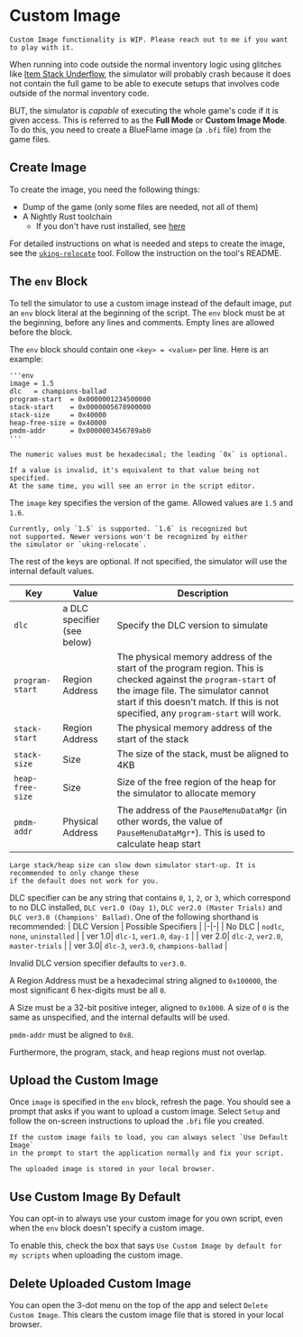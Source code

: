 # Custom Image

```admonish todo
Custom Image functionality is WIP. Please reach out to me if you want to play with it.
```

When running into code outside the normal inventory logic using glitches
like [Item Stack Underflow](../ist/isu.md), the simulator will probably crash
because it does not contain the full game to be able to execute setups
that involves code outside of the normal inventory code.

BUT, the simulator is *capable* of executing the whole game's code
if it is given access. This is referred to as the **Full Mode** or **Custom Image Mode**.
To do this, you need to create a BlueFlame image (a `.bfi` file) from the 
game files.

## Create Image
To create the image, you need the following things:
- Dump of the game (only some files are needed, not all of them)
- A Nightly Rust toolchain
  - If you don't have rust installed, see [here](https://mono.pistonite.dev/standard_tools.html#rust-toolchain)

For detailed instructions on what is needed and steps to create the image, see
the [`uking-relocate`](https://github.com/Pistonight/symbotw/tree/main/packages/uking-relocate)
tool. Follow the instruction on the tool's README.

## The `env` Block
To tell the simulator to use a custom image instead of the default image,
put an `env` block literal at the beginning of the script.
The `env` block must be at the beginning, before any lines and comments.
Empty lines are allowed before the block.

The `env` block should contain one `<key> = <value>` per line. Here is an example:

```skybook
'''env
image = 1.5
dlc   = champions-ballad
program-start  = 0x0000001234500000
stack-start    = 0x0000005678900000
stack-size     = 0x40000
heap-free-size = 0x40000
pmdm-addr      = 0x0000003456789ab0
'''
```
```admonish note
The numeric values must be hexadecimal; the leading `0x` is optional.
```
```admonish note
If a value is invalid, it's equivalent to that value being not specified.
At the same time, you will see an error in the script editor.
```

The `image` key specifies the version of the game.
Allowed values are `1.5` and `1.6`.

```admonish warning
Currently, only `1.5` is supported. `1.6` is recognized but
not supported. Newer versions won't be recognized by either
the simulator or `uking-relocate`.
```

The rest of the keys are optional. If not specified, the simulator will use the internal default values.

| Key | Value | Description |
|-|-|-|
|`dlc`| a DLC specifier (see below) | Specify the DLC version to simulate |
|`program-start`| Region Address | The physical memory address of the start of the program region. This is checked against the `program-start` of the image file. The simulator cannot start if this doesn't match. If this is not specified, any `program-start` will work. |
|`stack-start` | Region Address | The physical memory address of the start of the stack |
|`stack-size` | Size | The size of the stack, must be aligned to 4KB |
|`heap-free-size` | Size | Size of the free region of the heap for the simulator to allocate memory |
|`pmdm-addr` | Physical Address | The address of the `PauseMenuDataMgr` (in other words, the value of `PauseMenuDataMgr*`). This is used to calculate heap start |

```admonish danger
Large stack/heap size can slow down simulator start-up. It is recommended to only change these
if the default does not work for you.
```

DLC specifier can be any string that contains `0`, `1`, `2`, or `3`, which correspond
to no DLC installed, `DLC ver1.0 (Day 1)`, `DLC ver2.0 (Master Trials)` and `DLC ver3.0 (Champions' Ballad)`.
One of the following shorthand is recommended:
| DLC Version | Possible Specifiers |
|-|-|
| No DLC | `nodlc`, `none`, `uninstalled` |
| ver 1.0| `dlc-1`, `ver1.0`, `day-1`  |
| ver 2.0| `dlc-2`, `ver2.0`, `master-trials`  |
| ver 3.0| `dlc-3`, `ver3.0`, `champions-ballad` |

Invalid DLC version specifier defaults to `ver3.0`.

A Region Address must be a hexadecimal string aligned to `0x100000`,
the most significant 6 hex-digits must be all `0`.

A Size must be a 32-bit positive integer, aligned to `0x1000`.
A size of `0` is the same as unspecified, and the internal defaults will be used.

`pmdm-addr` must be aligned to `0x8`.

Furthermore, the program, stack, and heap regions must not overlap.

## Upload the Custom Image
Once `image` is specified in the `env` block, refresh the page.
You should see a prompt that asks if you want to upload
a custom image. Select `Setup` and follow the on-screen instructions
to upload the `.bfi` file you created.

```admonish note
If the custom image fails to load, you can always select `Use Default Image` 
in the prompt to start the application normally and fix your script.

The uploaded image is stored in your local browser.
```

## Use Custom Image By Default
You can opt-in to always use your custom image for you own script, even when
the `env` block doesn't specify a custom image.

To enable this, check the box that says `Use Custom Image by default for my scripts`
when uploading the custom image.

## Delete Uploaded Custom Image
You can open the
3-dot menu on the top of the app and select `Delete Custom Image`.
This clears the custom image file that is stored in your local browser.
